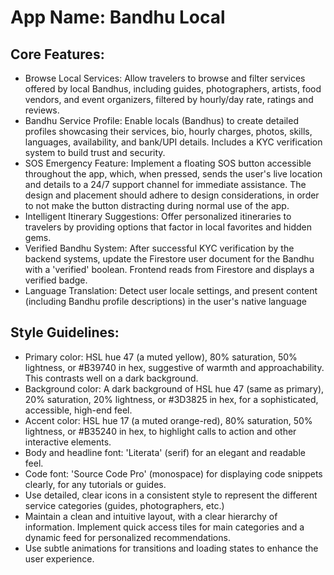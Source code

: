 # **App Name**: Bandhu Local

## Core Features:

- Browse Local Services: Allow travelers to browse and filter services offered by local Bandhus, including guides, photographers, artists, food vendors, and event organizers, filtered by hourly/day rate, ratings and reviews.
- Bandhu Service Profile: Enable locals (Bandhus) to create detailed profiles showcasing their services, bio, hourly charges, photos, skills, languages, availability, and bank/UPI details. Includes a KYC verification system to build trust and security.
- SOS Emergency Feature: Implement a floating SOS button accessible throughout the app, which, when pressed, sends the user's live location and details to a 24/7 support channel for immediate assistance. The design and placement should adhere to design considerations, in order to not make the button distracting during normal use of the app.
- Intelligent Itinerary Suggestions: Offer personalized itineraries to travelers by providing options that factor in local favorites and hidden gems.
- Verified Bandhu System: After successful KYC verification by the backend systems, update the Firestore user document for the Bandhu with a 'verified' boolean. Frontend reads from Firestore and displays a verified badge.
- Language Translation: Detect user locale settings, and present content (including Bandhu profile descriptions) in the user's native language

## Style Guidelines:

- Primary color: HSL hue 47 (a muted yellow), 80% saturation, 50% lightness, or #B39740 in hex, suggestive of warmth and approachability. This contrasts well on a dark background.
- Background color: A dark background of HSL hue 47 (same as primary), 20% saturation, 20% lightness, or #3D3825 in hex, for a sophisticated, accessible, high-end feel.
- Accent color: HSL hue 17 (a muted orange-red), 80% saturation, 50% lightness, or #B35240 in hex, to highlight calls to action and other interactive elements.
- Body and headline font: 'Literata' (serif) for an elegant and readable feel.
- Code font: 'Source Code Pro' (monospace) for displaying code snippets clearly, for any tutorials or guides.
- Use detailed, clear icons in a consistent style to represent the different service categories (guides, photographers, etc.)
- Maintain a clean and intuitive layout, with a clear hierarchy of information. Implement quick access tiles for main categories and a dynamic feed for personalized recommendations.
- Use subtle animations for transitions and loading states to enhance the user experience.